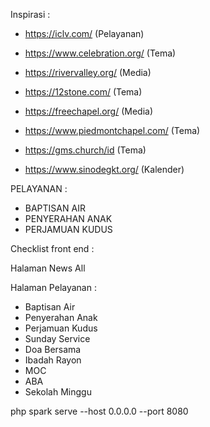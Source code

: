 Inspirasi :

- https://iclv.com/ (Pelayanan)

- https://www.celebration.org/ (Tema)

- https://rivervalley.org/ (Media)

- https://12stone.com/ (Tema)

- https://freechapel.org/ (Media)

- https://www.piedmontchapel.com/ (Tema)

- https://gms.church/id (Tema)

- https://www.sinodegkt.org/ (Kalender)

PELAYANAN :

- BAPTISAN AIR
- PENYERAHAN ANAK
- PERJAMUAN KUDUS

Checklist front end :

Halaman News All

Halaman Pelayanan :

- Baptisan Air
- Penyerahan Anak
- Perjamuan Kudus
- Sunday Service
- Doa Bersama
- Ibadah Rayon
- MOC
- ABA
- Sekolah Minggu

php spark serve --host 0.0.0.0 --port 8080
